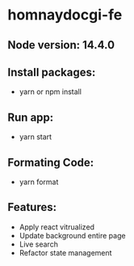 # homnaydocgi-fe

## Node version: 14.4.0

## Install packages: 
+ yarn or npm install

## Run app:
+ yarn start

## Formating Code: 
+ yarn format

## Features:
+ Apply react vitrualized
+ Update background entire page
+ Live search
+ Refactor state management
